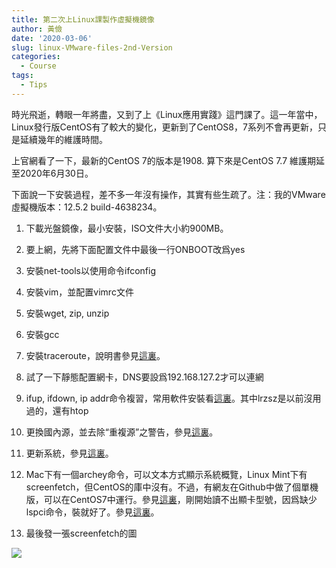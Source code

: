 ```yaml
---
title: 第二次上Linux課製作虛擬機鏡像
author: 黃儉
date: '2020-03-06'
slug: linux-VMware-files-2nd-Version
categories:
  - Course
tags:
  - Tips
---
```


時光飛逝，轉眼一年將盡，又到了上《Linux應用實踐》這門課了。這一年當中，Linux發行版CentOS有了較大的變化，更新到了CentOS8，7系列不會再更新，只是延續幾年的維護時間。

上官網看了一下，最新的CentOS 7的版本是1908. 算下來是CentOS 7.7 維護期延至2020年6月30日。

下面說一下安裝過程，差不多一年沒有操作，其實有些生疏了。注：我的VMware虛擬機版本：12.5.2 build-4638234。

1. 下載光盤鏡像，最小安裝，ISO文件大小約900MB。

1. 要上網，先將下面配置文件中最後一行ONBOOT改爲yes

1. 安裝net-tools以使用命令ifconfig

1. 安裝vim，並配置vimrc文件

1. 安裝wget, zip, unzip

1. 安裝gcc

1. 安裝traceroute，說明書參見[這裏](https://www.cnblogs.com/rigid/p/6904860.html?utm_source=itdadao&utm_medium=referral)。
   
1. 試了一下靜態配置網卡，DNS要設爲192.168.127.2才可以連網

1. ifup, ifdown, ip  addr命令複習，常用軟件安裝看[這裏](https://blog.csdn.net/xixingzhe2/article/details/82882098)。其中lrzsz是以前沒用過的，還有htop

1. 更換國內源，並去除“重複源”之警告，參見[這裏](https://blog.csdn.net/wy_bk/article/details/89648052)。

1. 更新系統，參見[這裏](https://www.linuxidc.com/Linux/2019-08/159843.htm)。

1. Mac下有一個archey命令，可以文本方式顯示系統概覽，Linux Mint下有screenfetch，但CentOS的庫中沒有。不過，有網友在Github中做了個單機版，可以在CentOS7中運行。參見[這裏](https://www.cnblogs.com/liangjiongyao/p/10134513.html)，剛開始讀不出顯卡型號，因爲缺少lspci命令，裝就好了。參見[這裏](https://blog.csdn.net/hl449006540/article/details/79778748)。

1. 最後發一張screenfetch的圖

![](/post/2020-03-06-linux-VMware-files-2nd-Version_files/screenfetch.jpg)